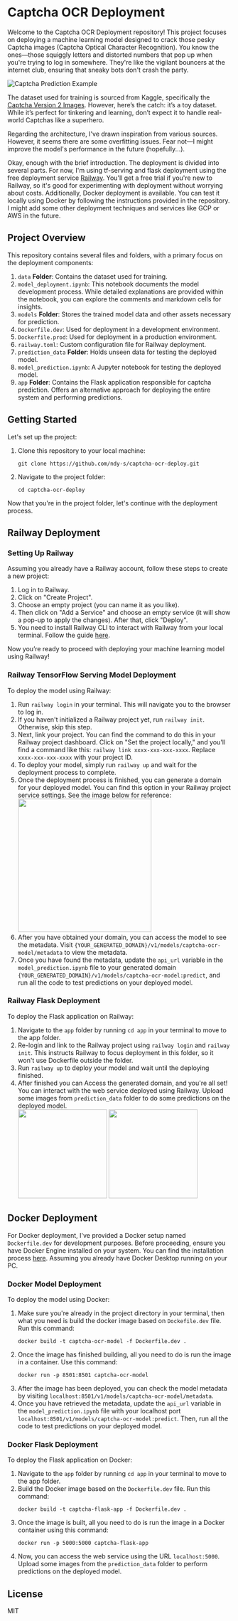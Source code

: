 # Captcha OCR Deployment
Welcome to the Captcha OCR Deployment repository! This project focuses on deploying a machine learning model designed to crack those pesky Captcha images (Captcha Optical Character Recognition). You know the ones—those squiggly letters and distorted numbers that pop up when you're trying to log in somewhere. They're like the vigilant bouncers at the internet club, ensuring that sneaky bots don't crash the party.

![Captcha Prediction Example](https://github.com/ndy-s/captcha-ocr-deploy/assets/94002483/e9ca4056-ad72-47b5-aefb-03785ab85265)

The dataset used for training is sourced from Kaggle, specifically the [Captcha Version 2 Images](https://www.kaggle.com/datasets/fournierp/captcha-version-2-images). However, here’s the catch: it’s a toy dataset. While it’s perfect for tinkering and learning, don’t expect it to handle real-world Captchas like a superhero.

Regarding the architecture, I've drawn inspiration from various sources. However, it seems there are some overfitting issues. Fear not—I might improve the model's performance in the future (hopefully...).

Okay, enough with the brief introduction. The deployment is divided into several parts. For now, I'm using tf-serving and flask deployment using the free deployment service [Railway](https://railway.app/). You'll get a free trial if you're new to Railway, so it's good for experimenting with deployment without worrying about costs. Additionally, Docker deployment is available. You can test it locally using Docker by following the instructions provided in the repository. I might add some other deployment techniques and services like GCP or AWS in the future.

## Project Overview
This repository contains several files and folders, with a primary focus on the deployment components:
1. `data` **Folder**: Contains the dataset used for training.
2. `model_deployment.ipynb`: This notebook documents the model development process. While detailed explanations are provided within the notebook, you can explore the comments and markdown cells for insights.
3. `models` **Folder**: Stores the trained model data and other assets necessary for prediction.
4. `Dockerfile.dev`: Used for deployment in a development environment.
5. `Dockerfile.prod`: Used for deployment in a production environment.
6. `railway.toml`: Custom configuration file for Railway deployment.
7. `prediction_data` **Folder**: Holds unseen data for testing the deployed model.
8. `model_prediction.ipynb`: A Jupyter notebook for testing the deployed model.
9. `app` **Folder**: Contains the Flask application responsible for captcha prediction. Offers an alternative approach for deploying the entire system and performing predictions.

## Getting Started
Let's set up the project:
1. Clone this repository to your local machine:
   ```
   git clone https://github.com/ndy-s/captcha-ocr-deploy.git
   ```
2. Navigate to the project folder:
   ```
   cd captcha-ocr-deploy
   ```
Now that you're in the project folder, let's continue with the deployment process.

## Railway Deployment
### Setting Up Railway
Assuming you already have a Railway account, follow these steps to create a new project:
1. Log in to Railway.
2. Click on "Create Project".
3. Choose an empty project (you can name it as you like).
4. Then click on "Add a Service" and choose an empty service (it will show a pop-up to apply the changes). After that, click "Deploy".
5. You need to install Railway CLI to interact with Railway from your local terminal. Follow the guide [here](https://docs.railway.app/guides/cli).
   
Now you’re ready to proceed with deploying your machine learning model using Railway!

### Railway TensorFlow Serving Model Deployment
To deploy the model using Railway:
1. Run `railway login` in your terminal. This will navigate you to the browser to log in.
2. If you haven't initialized a Railway project yet, run `railway init`. Otherwise, skip this step.
3. Next, link your project. You can find the command to do this in your Railway project dashboard. Click on "Set the project locally," and you'll find a command like this: `railway link xxxx-xxx-xxx-xxxx`. Replace `xxxx-xxx-xxx-xxxx` with your project ID.
4. To deploy your model, simply run `railway up` and wait for the deployment process to complete.
5. Once the deployment process is finished, you can generate a domain for your deployed model. You can find this option in your Railway project service settings. See the image below for reference:<br>
   <img src="https://github.com/ndy-s/captcha-ocr-deploy/assets/94002483/a0222d1c-9398-43e8-9f11-1798cf08514d" width="300">
6. After you have obtained your domain, you can access the model to see the metadata. Visit `{YOUR_GENERATED_DOMAIN}/v1/models/captcha-ocr-model/metadata` to view the metadata.
7. Once you have found the metadata, update the `api_url` variable in the `model_prediction.ipynb` file to your generated domain `{YOUR_GENERATED_DOMAIN}/v1/models/captcha-ocr-model:predict`, and run all the code to test predictions on your deployed model.

### Railway Flask Deployment
To deploy the Flask application on Railway:
1. Navigate to the `app` folder by running `cd app` in your terminal to move to the app folder.
2. Re-login and link to the Railway project using `railway login` and `railway init`. This instructs Railway to focus deployment in this folder, so it won't use Dockerfile outside the folder.
3. Run `railway up` to deploy your model and wait until the deploying finished.
4. After finished you can Access the generated domain, and you're all set! You can interact with the web service deployed using Railway. Upload some images from `prediction_data` folder to do some predictions on the deployed model.<br>
   <img src="https://github.com/ndy-s/captcha-ocr-deploy/assets/94002483/85635ab5-15f3-4e13-8ea3-da47f6041616" height="200">
   <img src="https://github.com/ndy-s/captcha-ocr-deploy/assets/94002483/80469823-36c3-47df-8b4a-42ff2add6e75" height="200">
   
## Docker Deployment
For Docker deployment, I've provided a Docker setup named `Dockerfile.dev` for development purposes. Before proceeding, ensure you have Docker Engine installed on your system. You can find the installation process [here](https://docs.docker.com/engine/install/). Assuming you already have Docker Desktop running on your PC.

### Docker Model Deployment
To deploy the model using Docker:
1. Make sure you're already in the project directory in your terminal, then what you need is build the docker image based on `Dockefile.dev` file. Run this command:
   ```
   docker build -t captcha-ocr-model -f Dockerfile.dev .
   ```
3. Once the image has finished building, all you need to do is run the image in a container. Use this command:
   ```
   docker run -p 8501:8501 captcha-ocr-model
   ```
5. After the image has been deployed, you can check the model metadata by visiting `localhost:8501/v1/models/captcha-ocr-model/metadata`.
6. Once you have retrieved the metadata, update the `api_url` variable in the `model_prediction.ipynb` file with your localhost port `localhost:8501/v1/models/captcha-ocr-model:predict`. Then, run all the code to test predictions on your deployed model.

### Docker Flask Deployment
To deploy the Flask application on Docker:
1. Navigate to the `app` folder by running `cd app` in your terminal to move to the app folder.
2. Build the Docker image based on the `Dockerfile.dev` file. Run this command:
   ```
   docker build -t captcha-flask-app -f Dockerfile.dev .
   ```
4. Once the image is built, all you need to do is run the image in a Docker container using this command:
   ```
   docker run -p 5000:5000 captcha-flask-app
   ```
6. Now, you can access the web service using the URL `localhost:5000`. Upload some images from the `prediction_data` folder to perform predictions on the deployed model.

## License
MIT
